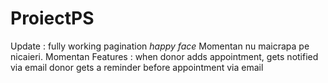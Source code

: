 # ProiectPS
Update : fully working pagination *happy face*
Momentan nu maicrapa pe nicaieri. Momentan
Features : when donor adds appointment, gets notified via email
           donor gets a reminder before appointment via email
           

